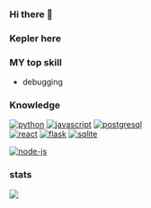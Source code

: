 ### Hi there 👋
### Kepler here
### MY top skill
* debugging
### Knowledge
<p>
<a href="https://github.com/priyanshumay"><img src="https://img.shields.io/badge/python-FFFF00.svg?style=for-the-badge&logo=python&logoColor=0768a8&labelColor=ffffff" alt="python"></a>
<a href="https://github.com/alexmagwe"><img src="https://img.shields.io/badge/JS-f5f542.svg?style=for-the-badge&logo=javascript&logoColor=f5f542&labelColor=ffffff" alt="javascript"></a>
 <a href="https://github.com/alexmagwe"><img src="https://img.shields.io/badge/postgresql-6566ba.svg?style=for-the-badge&logo=postgresql&logoColor=6566ba&labelColor=ffffff" alt="postgresql"></a>
 <br>
<a href="https://github.com/alexmagwe"><img src="https://img.shields.io/badge/react-61DAFB.svg?style=for-the-badge&logo=react&logoColor=61DAFB&labelColor=ffffff" alt="react"></a>
<a href="https://github.com/alexmagwe"><img src="https://img.shields.io/badge/-Flask-lightgrey?style=for-the-badge&logo=flask&color=grey&logoColor=111111&labelColor=ffffff" alt="flask"></a>
<a href="https://github.com/alexmagwe"><img src="https://img.shields.io/badge/sqlite-1daede.svg?style=for-the-badge&logo=sqlite&logoColor=1daede&labelColor=ffffff" alt="sqlite"></a>
 
 <a href="https://github.com/alexmagwe"><img src="https://img.shields.io/badge/-node%20js-green?style=for-the-badge" alt="node-js"></a>

</p>


### stats
  <img src="https://github-readme-stats.vercel.app/api?username=alexmagwe&show_icons=true&hide=commits" />



